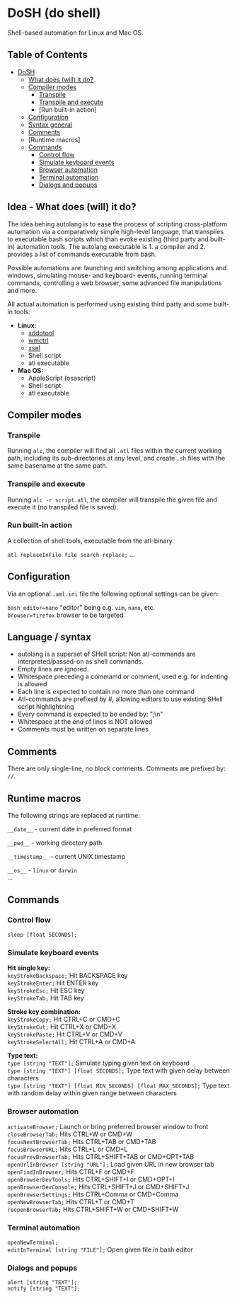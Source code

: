 DoSH (do shell) 
===============

Shell-based automation for Linux and Mac OS.


## Table of Contents

- [DoSH](#dosh-do-shell)
  * [What does (will) it do?](#what-does--will--it-do-)
  * [Compiler modes](#compiler-modes)
    + [Transpile](#transpile)
    + [Transpile and execute](#transpile-and-execute)
    + [Run built-in action] 
  * [Configuration](#configuration)
  * [Syntax general](#syntax-general)
  * [Comments](#comments)
  * [Runtime macros] 
  * [Commands](#commands)
    + [Control flow](#control-flow)
    + [Simulate keyboard events](#simulate-keyboard-events)
    + [Browser automation](#browser-automation)
    + [Terminal automation](#terminal-automation)
    + [Dialogs and popups](#dialogs-and-popups)


## Idea - What does (will) it do?

The idea behing autolang is to ease the process of scripting 
cross-platform automation via a comparatively simple high-level 
language, that transpiles to executable bash scripts which than evoke
existing (third party and built-in) automation tools.
The autolang executable is 1. a compiler and 2. provides a list of
commands executable from bash. 

Possible automations are: launching and switching among applications and 
windows, simulating mouse- and keyboard- events, running terminal commands, 
controlling a web browser, some advanced file manipulations and more. 

All actual automation is performed using existing third party and some built-in
tools:

* **Linux:**
  * [xddotool](http://manpages.ubuntu.com/manpages/trusty/man1/xdotool.1.html)
  * [wmctrl](http://tripie.sweb.cz/utils/wmctrl/)
  * [xsel](https://linux.die.net/man/1/xsel)
  * Shell script
  * atl executable
* **Mac OS:**
  * AppleScript (osascript)
  * Shell script
  * atl executable


## Compiler modes

### Transpile

Running ``alc``, the compiler will find all ``.atl`` files within the 
current working path, including its sub-directories at any level, and 
create ``.sh`` files with the same basename at the same path.

### Transpile and execute

Running ``alc -r script.atl``, the compiler will transpile the given 
file and execute it (no transpiled file is saved).

### Run built-in action

A collection of shell tools, executable from the
atl-binary. 


``atl replaceInFile file search replace;``
...  

## Configuration

Via an optional ``.aml.ini`` file the following optional settings can be
given:

``bash_editor=nano`` "editor" being e.g. ``vim``, ``nano``, etc.  
``browser=firefox`` browser to be targeted  


## Language / syntax

* autolang is a superset of SHell script:
  Non atl-commands are interpreted/passed-on as shell commands. 
* Empty lines are ignored.
* Whitespace preceding a commamd or comment, used e.g. for indenting is allowed
* Each line is expected to contain no more than one command
* Atl-commands are prefixed by #, allowing editors
  to use existing SHell script highlightning 
* Every command is expected to be ended by: ";\n"
* Whitespace at the end of lines is NOT allowed
* Comments must be written on separate lines


## Comments

There are only single-line, no block comments.
Comments are prefixed by: ``//``.

## Runtime macros

The following strings are replaced at runtime:  

``__date__`` - current date in preferred format  

``__pwd__`` - working directory path  

``__timestamp__`` - current UNIX timestamp  

``__os__`` - ``linux`` or ``darwin``  
... 


## Commands

### Control flow

``sleep [float SECONDS];``  


### Simulate keyboard events

**Hit single key:**  
``keyStrokeBackspace;`` Hit BACKSPACE key  
``keyStrokeEnter;`` Hit ENTER key  
``keyStrokeEsc;`` Hit ESC key  
``keyStrokeTab;`` Hit TAB key  

**Stroke key combination:**  
``keyStrokeCopy;`` Hit CTRL+C or CMD+C  
``keyStrokeCut;`` Hit CTRL+X or CMD+X  
``keyStrokePaste;`` Hit CTRL+V or CMD+V   
``keyStrokeSelectAll;`` Hit CTRL+A or CMD+A  

**Type text:**  
``type [string "TEXT"];`` Simulate typing given text on keyboard  
``type [string "TEXT"] [float SECONDS];`` Type text with given delay
  between characters  
``type [string "TEXT"] [float MIN_SECONDS] [float MAX_SECONDS];``
  Type text with random delay within given range between characters  


### Browser automation

``activateBrowser;`` Launch or bring preferred browser window to front  
``closeBrowserTab;`` Hits CTRL+W or CMD+W  
``focusNextBrowserTab;`` Hits CTRL+TAB or CMD+TAB  
``focusBrowserURL;`` Hits CTRL+L or CMD+L  
``focusPrevBrowserTab;`` Hits CTRL+SHIFT+TAB or CMD+OPT+TAB  
``openUrlInBrowser [string "URL"];`` Load given URL in new browser tab  
``openFindInBrowser;`` Hits CTRL+F or CMD+F  
``openBrowserDevTools;`` Hits CTRL+SHIFT+I or CMD+OPT+I  
``openBrowserDevConsole;`` Hits CTRL+SHIFT+J or CMD+SHIFT+J  
``openBrowserSettings;`` Hits CTRL+Comma or CMD+Comma  
``openNewBrowserTab;`` Hits CTRL+T or CMD+T  
``reopenBrowserTab;`` Hits CTRL+SHIFT+W or CMD+SHIFT+W  

### Terminal automation

``openNewTerminal;``  
``editInTerminal [string "FILE"];`` Open given file in bash editor  


### Dialogs and popups

``alert [string "TEXT"];``  
``notify [string "TEXT"];``  
